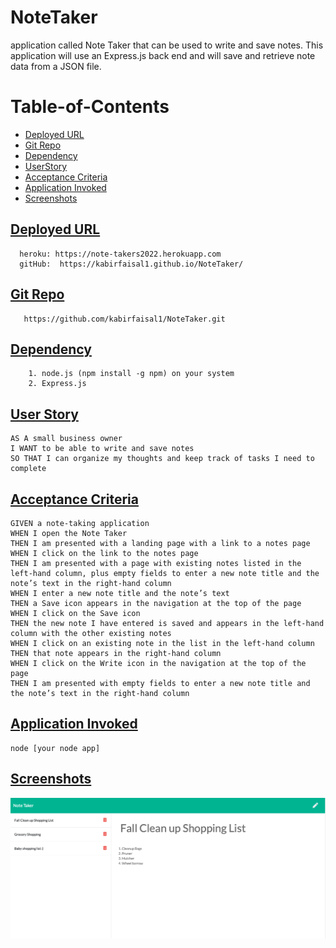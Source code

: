 # NoteTaker
application called Note Taker that can be used to write and save notes. This application will use an Express.js back end and will save and retrieve note data from a JSON file.
# Table-of-Contents
  * [Deployed URL](#deployed-url)
  * [Git Repo](#git-repo)
  * [Dependency](#dependency)
  * [UserStory](#userstory)
  * [Acceptance Criteria](#acceptance-criteria)
  * [Application Invoked](#application-invoked)
  * [Screenshots](#screenshots)


 
## [Deployed URL](#table-of-contents)
```
  heroku: https://note-takers2022.herokuapp.com
  gitHub:  https://kabirfaisal1.github.io/NoteTaker/
```
## [Git Repo](#table-of-contents)
```
   https://github.com/kabirfaisal1/NoteTaker.git
```

## [Dependency](#table-of-contents)
```
    1. node.js (npm install -g npm) on your system
    2. Express.js
```
## [User Story](#table-of-contents)
```
AS A small business owner
I WANT to be able to write and save notes
SO THAT I can organize my thoughts and keep track of tasks I need to complete
```

## [Acceptance Criteria](#table-of-contents)
```
GIVEN a note-taking application
WHEN I open the Note Taker
THEN I am presented with a landing page with a link to a notes page
WHEN I click on the link to the notes page
THEN I am presented with a page with existing notes listed in the left-hand column, plus empty fields to enter a new note title and the note’s text in the right-hand column
WHEN I enter a new note title and the note’s text
THEN a Save icon appears in the navigation at the top of the page
WHEN I click on the Save icon
THEN the new note I have entered is saved and appears in the left-hand column with the other existing notes
WHEN I click on an existing note in the list in the left-hand column
THEN that note appears in the right-hand column
WHEN I click on the Write icon in the navigation at the top of the page
THEN I am presented with empty fields to enter a new note title and the note’s text in the right-hand column
```

## [Application Invoked](#table-of-contents)
```
node [your node app]
```

## [Screenshots](#table-of-contents)
![Image at node questions](./images/appPhoto.png)

